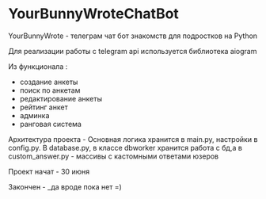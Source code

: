 # YourBunnyWroteChatBot
 YourBunnyWrote - телеграм чат бот знакомств для подростков на Python
 
 Для реализации работы с telegram api используется библиотека aiogram
 
 Из функционала :
  - создание анкеты
  - поиск по анкетам
  - редактирование анкеты
  - рейтинг анкет
  - админка
  - ранговая система
 
 Архитектура проекта - Основная логика хранится в main.py, настройки в config.py. В database.py, в классе dbworker хранится работа с бд,а в custom_answer.py - массивы с кастомными ответами юзеров

Проект начат - 30 июня

Закончен - _да вроде пока нет =)

